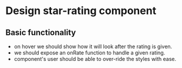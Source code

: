 # Design star-rating component

## Basic functionality

- on hover we should show how it will look after the rating is given.
- we should expose an onRate function to handle a given rating.
- component's user should be able to over-ride the styles with ease.
